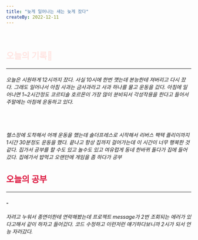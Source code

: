 ```yaml
---
title: "늦게 일어나는 새는 늦게 잤다"
createBy: 2022-12-11
---
```



<br>

<h2 style="font-size:23px; color:#ffe4e1">오늘의 기록🚀</h2>

---
<h6>
오늘은 시원하게 12시까지 잤다. 사실 10시에 한번 깻는데 본능한테 져버리고 다시 잤다. 그래도 일어나서 아침 사과는 금사과라고 사과 하나를 물고 운동을 갔다. 아침에 일어나면 1~2시간정도 코르티솔 호르몬이 가장 많이 분비되서 각성작용을 한다고 들어서 주말에는 아침에 운동하고 있다. 
</h6>
<br>
<h6>
헬스장에 도착해서 어깨 운동을 했는데 숄더프레스로 시작해서 리버스 팩텍 플리이까지 1시간 30분정도 운동을 했다. 끝나고 항상 집까지 걸어가는데 이 시간이 너무 행복한 것 같다. 집가서 공부를 할 수도 있고 놀수도 있고 여유럽게 동네 한바뀌 돌다가 집에 들어갔다. 집에가서 밥먹고 오랜만에 게임을 좀 하다가 공부
</h6>

<h2 style="font-size:23px; color:#dc143c">오늘의 공부</h2>

--- 
#### -
<h6>
자려고 누워서 종연이한테 연락해봤는데 프로젝트 message가 2번 조회되는 에러가 있다고해서 같이 하자고 들어갔다. 코드 수정하고 이런저런 얘기하다보니까 2시가 되서 언능 자러갔다.
</h6>


<Comment />